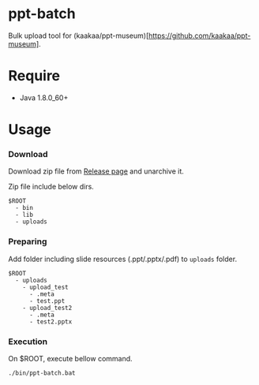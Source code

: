 # ppt-batch

Bulk upload tool for (kaakaa/ppt-museum)[https://github.com/kaakaa/ppt-museum].  

# Require

* Java 1.8.0_60+

# Usage

### Download

Download zip file from [Release page](https://github.com/kaakaa/ppt-batch/releases "Release page") and unarchive it.

Zip file include below dirs.

```
$ROOT
  - bin
  - lib
  - uploads
```

### Preparing

Add folder including slide resources (.ppt/.pptx/.pdf) to `uploads` folder.

```
$ROOT
  - uploads
    - upload_test
      - .meta
      - test.ppt
    - upload_test2
      - .meta
      - test2.pptx
```


### Execution

On $ROOT, execute bellow command.

```
./bin/ppt-batch.bat
```
